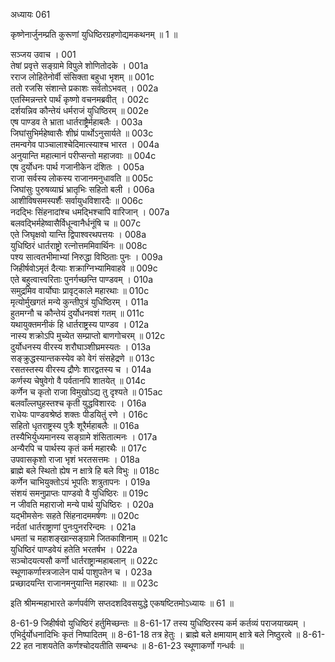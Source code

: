अध्यायः 061

कृष्णेनार्जुनम्प्रति कुरूणां युधिष्ठिरग्रहणोद्यमकथनम् ॥ 1 ॥

सञ्जय उवाच ।	001  
तेषां प्रवृत्ते सङ्ग्रामे विपुले शोणितोदके ।	001a  
रराज लोहितेनोर्वी संसिक्ता बहुधा भृशम् ॥	001c  
ततो रजसि संशान्ते प्रकाशः सर्वतोऽभवत् ।	002a  
एतस्मिन्नन्तरे पार्थं कृष्णो वचनमब्रवीत् ।	002c  
दर्शयन्निव कौन्तेयं धर्मराजं युधिष्ठिरम् ॥	002e  
एष पाण्डव ते भ्राता धार्तराष्ट्रैर्महाबलैः ।	003a  
जिघांसुभिर्महेष्वासैः शीघ्रं पार्थोऽनुसार्यते ॥	003c  
तमन्वगेव पाञ्चालाश्चेदिमात्स्याश्च भारत ।	004a  
अनुयान्ति महात्मानं परीप्सन्तो महाजवाः ॥	004c  
एष दुर्योधनः पार्थ गजानीकेन दंशितः ।	005a  
राजा सर्वस्य लोकस्य राजानमनुधावति ॥	005c  
जिघांसुः पुरुषव्याघ्रं भ्रातृभिः सहितो बली ।	006a  
आशीविषसमस्पर्शैः सर्वायुधविशारदैः ॥	006c  
नदद्भिः सिंहनादांश्च धमद्भिश्चापि वारिजान् ।	007a  
बलवद्भिर्महेष्वासैर्विधून्वानैर्धनूंषि च ॥	007c  
एते जिघृक्षवो यान्ति द्विपाश्वरथपत्तयः ।	008a  
युधिष्ठिरं धार्तराष्ट्रो रत्नोत्तममिवार्थिनः ॥	008c  
पश्य सात्वतभीमाभ्यां निरुद्धा विष्ठिताः पुनः ।	009a  
जिहीर्षवोऽमृतं दैत्याः शक्राग्निभ्यामिवाहवे ॥	009c  
एते बहुत्वात्त्वरिताः पुनर्गच्छन्ति पाण्डवम् ।	010a  
समुद्रमिव वार्योघाः प्रावृट्काले महारथाः ॥	010c  
मृत्योर्मुखगतं मन्ये कुन्तीपुत्रं युधिष्ठिरम् ।	011a  
हुतमग्नौ च कौन्तेयं दुर्योधनवशं गतम् ॥	011c  
यथायुक्तमनीकं हि धार्तराष्ट्रस्य पाण्डव ।	012a  
नास्य शक्रोऽपि मुच्येत सम्प्राप्तो बाणगोचरम् ॥	012c  
दुर्योधनस्य वीरस्य शरौघाञ्शीघ्रमस्यतः ।	013a  
सङ्क्रुद्धस्यान्तकस्येव को वेगं संसहेद्रणे ॥	013c  
रसतस्तस्य वीरस्य द्रौणेः शारद्वतस्य च ।	014a  
कर्णस्य चेषुवेगो वै पर्वतानपि शातयेत् ॥	014c  
कर्णेन च कृतो राजा विमुखोऽद्य तु दृश्यते ॥	015ac  
बलवाँल्लघुहस्तश्च कृती युद्धविशारदः ।	016a  
राधेयः पाण्डवश्रेष्ठं शक्तः पीडयितुं रणे ।	016c  
सहितो धृतराष्ट्रस्य पुत्रैः शूरैर्महाबलैः ॥	016a  
तस्यैभिर्युध्यमानस्य सङ्ग्रामे शंसितात्मनः ।	017a  
अन्यैरपि च पार्थस्य कृतं कर्म महारथैः ॥	017c  
उपवासकृशो राजा भृशं भरतसत्तमः ।	018a  
ब्राह्मे बले स्थितो ह्येष न क्षात्रे हि बले विभुः ॥	018c  
कर्णेन चाभियुक्तोऽयं भूपतिः शत्रुतापनः ।	019a  
संशयं समनुप्राप्तः पाण्डवो वै युधिष्ठिरः ॥	019c  
न जीवति महाराजो मन्ये पार्थ युधिष्ठिरः ।	020a  
यद्भीमसेनः सहते सिंहनादममर्षणः ॥	020c  
नर्दतां धार्तराष्ट्राणां पुनःपुनररिन्दमः ।	021a  
धमतां च महाशङ्खान्सङ्ग्रामे जितकाशिनाम् ॥	021c  
युधिष्ठिरं पाण्डवेयं हतेति भरतर्षभ ।	022a  
सञ्चोदयत्यसौ कर्णो धार्तराष्ट्रान्महाबलान् ॥	022c  
स्थूणाकर्णास्त्रजालेन पार्थ पाशुपतेन च ।	023a  
प्रच्छादयन्ति राजानमनुयान्ति महारथाः ॥ ॥	023c  

इति श्रीमन्महाभारते कर्णपर्वणि सप्तदशदिवसयुद्धे एकषष्टितमोऽध्यायः ॥ 61 ॥

8-61-9 जिहीर्षवो युधिष्ठिरं हर्तुमिच्छन्तः ॥ 8-61-17 तस्य युधिष्ठिरस्य कर्म कर्तव्यं पराजयाख्यम् । एभिर्दुर्योधनादिभिः कृतं निष्पादितम् ॥ 8-61-18 तत्र हेतुः । ब्राह्मे बले क्षमायाम् क्षात्रे बले निष्ठुरत्वे ॥ 8-61-22 हत नाशयतेति कर्णश्चोदयतीति सम्बन्धः ॥ 8-61-23 स्थूणाकर्णो गन्धर्वः ॥
